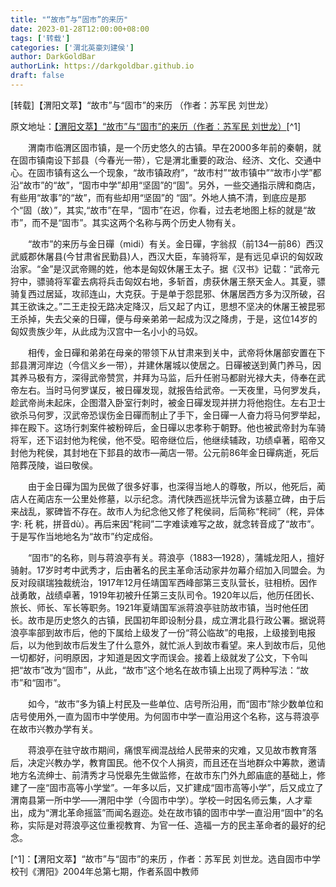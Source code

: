 ```yaml
---
title: "“故市”与“固市”的来历"
date: 2023-01-28T12:00:00+08:00
tags: ['转载']
categories: ['渭北英豪刘建侯']
author: DarkGoldBar
authorLink: https://darkgoldbar.github.io
draft: false
---
```


[转载]【渭阳文萃】“故市”与“固市”的来历 （作者：苏军民 刘世龙）

原文地址：[【渭阳文萃】“故市”与“固市”的来历（作者：苏军民 刘世龙）](http://blog.sina.com.cn/s/blog_5c6a50fc010104dv.htmll)[^1]
 
 
　　渭南市临渭区固市镇，是一个历史悠久的古镇。早在2000多年前的秦朝，就在固市镇南设下邽县（今春光一带），它是渭北重要的政治、经济、文化、交通中心。在固市镇有这么一个现象，“故市镇政府”，“故市村”“故市镇中”“故市小学”都沿“故市”的“故”，“固市中学”却用“坚固”的“固”。另外，一些交通指示牌和商店，有些用“故事”的“故”，而有些却用“坚固”的 “固”。外地人搞不清，到底应是那个“固（故）”，其实,“故市”在早，“固市”在迟，你看，过去老地图上标的就是“故市”，而不是“固市”。其实这两个名称与两个历史人物有关。

　　“故市”的来历与金日磾（midi）有关。金日磾，字翁叔（前134—前86）西汉武威郡休屠县(今甘肃省民勤县)人，西汉大臣，车骑将军，是有远见卓识的匈奴政治家。“金”是汉武帝赐的姓，他本是匈奴休屠王太子。据《汉书》记载：“武帝元狩中，骠骑将军霍去病将兵击匈奴右地，多斩首，虏获休屠王祭天金人。其夏，骠骑复西过居延，攻祁连山，大克获。于是单于怨昆邪、休屠居西方多为汉所破，召其王欲诛之。”二王走投无路决定降汉，后又起了内讧，思想不坚决的休屠王被昆邪王杀掉，失去父亲的日磾，便与母亲弟弟一起成为汉之降虏，于是，这位14岁的匈奴贵族少年，从此成为汉宫中一名小小的马奴。

　　相传，金日磾和弟弟在母亲的带领下从甘肃来到关中，武帝将休屠部安置在下邽县渭河岸边（今信义乡一带），并建休屠城以使居之。日磾被送到黄门养马，因其养马极有方，深得武帝赞赏，并拜为马监，后升任驸马都尉光禄大夫，侍奉在武帝左右。当时马何罗谋反，被日磾发现，就报告给武帝。一天夜里，马何罗发兵，趁武帝尚未起床，企图潜入卧室行刺时，被金日磾发现并拼力将他抱住。左右卫士欲杀马何罗，汉武帝恐误伤金日磾而制止了手下，金日磾一人奋力将马何罗举起，摔在殿下。这场行刺案件被粉碎后，金日磾以忠孝称于朝野。他也被武帝封为车骑将军，还下诏封他为秺侯，他不受。昭帝继位后，他继续辅政，功绩卓著，昭帝又封他为秺侯，其封地在下邽县的故市—蔺店一带。公元前86年金日磾病逝，死后陪葬茂陵，谥曰敬侯。

　　由于金日磾为国为民做了很多好事，也深得当地人的尊敬，所以，他死后，蔺店人在蔺店东一公里处修墓，以示纪念。清代陕西巡抚毕沅曾为该墓立碑，由于后来战乱，冢碑皆不存在。故市人为纪念他又修了秺侯祠，后简称“秺祠”（秺，异体字: 秅 䅊，拼音dù）。再后来因“秺祠”二字难读难写之故，就念转音成了“故市”。于是写作当地地名为“故市”约定成俗。

　　“固市”的名称，则与蒋浪亭有关。蒋浪亭（1883—1928），蒲城龙阳人，擅好骑射。17岁时考中武秀才，后由著名的民主革命活动家井勿幕介绍加入同盟会。为反对段祺瑞独裁统治，1917年12月任靖国军西峰部第三支队营长，驻相桥。因作战勇敢，战绩卓著，1919年初被升任第三支队司令。1920年以后，他历任团长、旅长、师长、军长等职务。1921年夏靖国军派蒋浪亭驻防故市镇，当时他任团长。故市是历史悠久的古镇，民国初年即设制分县，成立渭北县行政公署。据说蒋浪亭率部到故市后，他的下属给上级发了一份“蒋公临故”的电报，上级接到电报后，以为他到故市后发生了什么意外，就忙派人到故市看望。来人到故市后，见他一切都好，问明原因，才知道是因文字而误会。接着上级就发了公文，下令叫把“故市”改为“固市”，从此，“故市”这个地名在故市镇上出现了两种写法：“故市”和“固市”。

　　如今，“故市”多为镇上村民及一些单位、店号所沿用，而“固市”除少数单位和店号使用外,一直为固市中学使用。为何固市中学一直沿用这个名称，这与蒋浪亭在故市兴教办学有关。

　　蒋浪亭在驻守故市期间，痛恨军阀混战给人民带来的灾难，又见故市教育落后，决定兴教办学，教育国民。他不仅个人捐资，而且还在当地群众中筹款，邀请地方名流绅士、前清秀才马悦皋先生做监修，在故市东门外九郎庙底的基础上，修建了一座“固市高等小学堂”。一年多以后，又扩建成“固市高等小学”，后又成立了渭南县第一所中学——渭阳中学（今固市中学）。学校一时因名师云集，人才辈出，成为“渭北革命摇篮”而闻名遐迩。处在故市镇的固市中学一直沿用“固中”的名称，实际是对蒋浪亭这位重视教育、为官一任、造福一方的民主革命者的最好的纪念。


[^1]：【渭阳文萃】“故市”与“固市”的来历 ，作者：苏军民 刘世龙。选自固市中学校刊《渭阳》2004年总第七期，作者系固中教师
